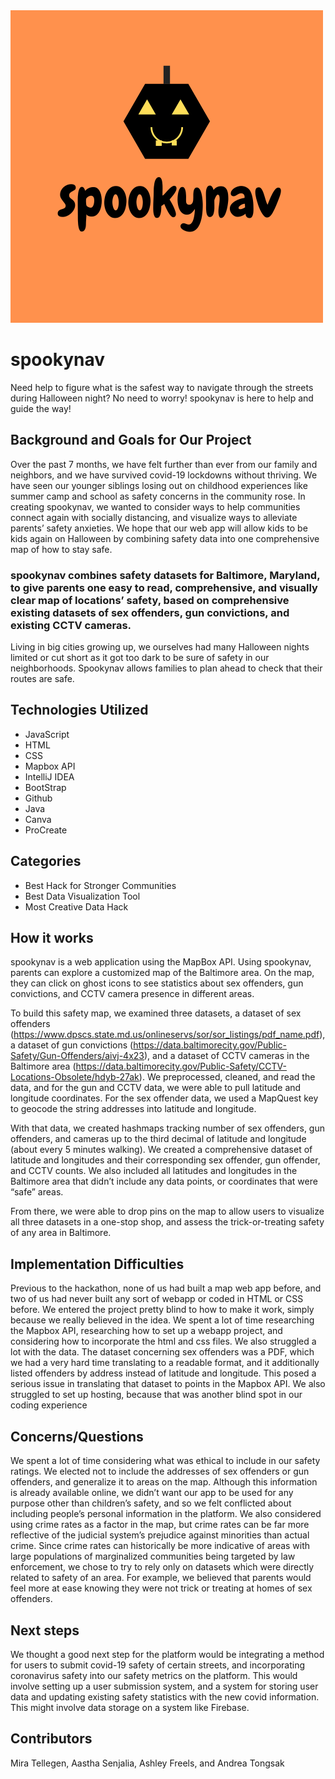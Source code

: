 <img src  = "https://github.com/aastha2468/spooknav/blob/main/images/spookynav.png">

# spookynav
Need help to figure what is the safest way 
to navigate through the streets during 
Halloween night? No need to worry! spookynav is here to 
help and guide the way!  

## Background and Goals for Our Project
Over the past 7 months, we have felt further than ever from our family and neighbors, and we have survived covid-19 lockdowns without thriving. We have seen our younger siblings losing out on childhood experiences like summer camp and school as safety concerns in the community rose. In creating spookynav, we wanted to consider ways to help communities connect again with socially distancing, and visualize ways to alleviate parents’ safety anxieties. We hope that our web app will allow kids to be kids again on Halloween by combining safety data into one comprehensive map of how to stay safe. 

### spookynav combines safety datasets for Baltimore, Maryland, to give parents one easy to read, comprehensive, and visually clear map of locations’ safety, based on comprehensive existing datasets of sex offenders, gun convictions, and existing CCTV cameras.

Living in big cities growing up, we ourselves had many Halloween nights limited or cut short as it got too dark to be sure of safety in our neighborhoods. Spookynav allows families to plan ahead to check that their routes are safe.

## Technologies Utilized
- JavaScript
- HTML
- CSS
- Mapbox API
- IntelliJ IDEA
- BootStrap
- Github
- Java
- Canva
- ProCreate

## Categories
- Best Hack for Stronger Communities
- Best Data Visualization Tool
- Most Creative Data Hack

## How it works

spookynav is a web application using the MapBox API. Using spookynav, parents can explore a customized map of the Baltimore area. On the map, they can click on ghost icons to see statistics about sex offenders, gun convictions, and CCTV camera presence in different areas.

To build this safety map, we examined three datasets, a dataset of sex offenders (https://www.dpscs.state.md.us/onlineservs/sor/sor_listings/pdf_name.pdf), a dataset of gun convictions (https://data.baltimorecity.gov/Public-Safety/Gun-Offenders/aivj-4x23), and a dataset of CCTV cameras in the Baltimore area (https://data.baltimorecity.gov/Public-Safety/CCTV-Locations-Obsolete/hdyb-27ak). We preprocessed, cleaned, and read the data, and for the gun and CCTV data, we were able to pull latitude and longitude coordinates. For the sex offender data, we used a MapQuest key to geocode the string addresses into latitude and longitude.

With that data, we created hashmaps tracking number of sex offenders, gun offenders, and cameras up to the third decimal of latitude and longitude (about every 5 minutes walking). We created a comprehensive dataset of latitude and longitudes and their corresponding sex offender, gun offender, and CCTV counts. We also included all latitudes and longitudes in the Baltimore area that didn’t include any data points, or coordinates that were “safe” areas. 

From there, we were able to drop pins on the map to allow users to visualize all three datasets in a one-stop shop, and assess the trick-or-treating safety of any area in Baltimore.

## Implementation Difficulties
Previous to the hackathon, none of us had built a map web app before, and two of us had never built any sort of webapp or coded in HTML or CSS before. We entered the project pretty blind to how to make it work, simply because we really believed in the idea. We spent a lot of time researching the Mapbox API, researching how to set up a webapp project, and considering how to incorporate the html and css files. We also struggled a lot with the data. The dataset concerning sex offenders was a PDF, which we had a very hard time translating to a readable format, and it additionally listed offenders by address instead of latitude and longitude. This posed a serious issue in translating that dataset to points in the Mapbox API. We also struggled to set up hosting, because that was another blind spot in our coding experience

## Concerns/Questions
We spent a lot of time considering what was ethical to include in our safety ratings. We elected not to include the addresses of sex offenders or gun offenders, and generalize it to areas on the map. Although this information is already available online, we didn’t want our app to be used for any purpose other than children’s safety, and so we felt conflicted about including people’s personal information in the platform. We also considered using crime rates as a factor in the map, but crime rates can be far more reflective of the judicial system’s prejudice against minorities than actual crime. Since crime rates can historically be more indicative of areas with large populations of marginalized communities being targeted by law enforcement, we chose to try to rely only on datasets which were directly related to safety of an area. For example, we believed that parents would feel more at ease knowing they were not trick or treating at homes of sex offenders. 

## Next steps
We thought a good next step for the platform would be integrating a method for users to submit covid-19 safety of certain streets, and incorporating coronavirus safety into our safety metrics on the platform. This would involve setting up a user submission system, and a system for storing user data and updating existing safety statistics with the new covid information. This might involve data storage on a system like Firebase.

## Contributors
Mira Tellegen, Aastha Senjalia, Ashley Freels, and Andrea Tongsak


